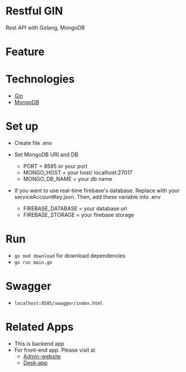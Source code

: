 # Restful GIN
Rest API with Golang, MongoDB

# Feature


# Technologies
* [Gin](https://github.com/gin-gonic/gin)
* [MongoDB](https://www.mongodb.com)

# Set up
* Create file .env
* Set MongoDB URI and DB
  - PORT = 8585 or your port
  - MONGO_HOST = your host/ localhost:27017
  - MONGO_DB_NAME = your db name
  
* If you want to use real-time firebase's database. Replace with your serviceAccountKey.json. Then, add these variable into .env
  - FIREBASE_DATABASE = your database url
  - FIREBASE_STORAGE = your firebase storage

# Run
* `go mod download` for download dependencies
* `go run main.go`

# Swagger
* `localhost:8585/swagger/index.html`

# Related Apps
* This is backend app
* For front-end app. Please visit at
  - [Admin-website](https://github.com/tligodsp/minerva-reader-admin)
  - [Desk-app](https://github.com/tligodsp/minerva-reader)
